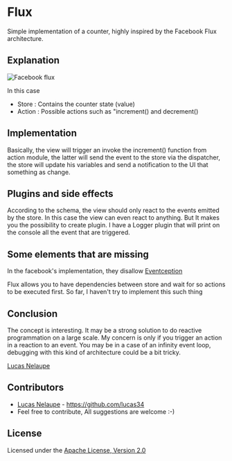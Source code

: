 # Flux

Simple implementation of a counter, highly inspired by the Facebook Flux architecture.

## Explanation

![Facebook flux](https://facebook.github.io/flux/img/flux-simple-f8-diagram-1300w.png)

In this case
* Store : Contains the counter state (value)
* Action : Possible actions such as "increment() and decrement()


## Implementation
Basically, the view will trigger an invoke the increment() function from action module, the latter will send the event to the store via the dispatcher, the store will update his variables and send a notification to the UI that something as change.

## Plugins and side effects
According to the schema, the view should only react to the events emitted by the store. In this case the view can even react to anything. But It makes you the possibility to create plugin. I have a Logger plugin that will print on the console all the event that are triggered.

## Some elements that are missing

In the facebook's implementation, they disallow [Eventception](https://github.com/facebook/flux/blob/ac1e4970c2a85d5030b65696461c271ba981a2a6/src/Dispatcher.js#L184)

Flux allows you to have dependencies between store and wait for so actions to be executed first. So far, I haven't try to implement this such thing

## Conclusion
The concept is interesting. It may be a strong solution to do reactive programmation on a large scale. My concern is only if you trigger an action in a reaction to an event. You may be in a case of an infinity event loop, debugging with this kind of architecture could be a bit tricky.

[Lucas Nelaupe](https://github.com/ReactiveX/RxJava)


## Contributors

* [Lucas Nelaupe](http://www.lucas-nelaupe.fr/) - <https://github.com/lucas34>
* Feel free to contribute, All suggestions are welcome :-)

## License

Licensed under the [Apache License, Version 2.0](http://www.apache.org/licenses/LICENSE-2.0.html)
